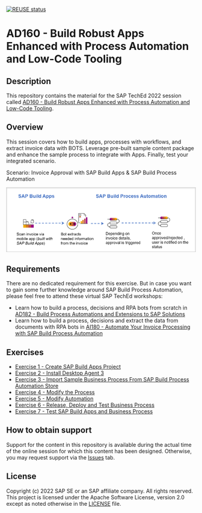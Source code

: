 [![REUSE status](https://api.reuse.software/badge/github.com/SAP-samples/teched2022-AD160)](https://api.reuse.software/info/github.com/SAP-samples/teched2022-AD160)

# AD160 - Build Robust Apps Enhanced with Process Automation and Low-Code Tooling

## Description

This repository contains the material for the SAP TechEd 2022 session called [AD160 - Build Robust Apps Enhanced with Process Automation and Low-Code Tooling](https://go3.events.sap.com/sapteched/hybrid/2022/reg/flow/sap/saptech2022/sapteched2022catalog/page/catalog/session/1661198448374001X6GH).

## Overview

This session covers how to build apps, processes with workflows, and extract invoice data with BOTS. Leverage pre-built sample content package and enhance the sample process to integrate with Apps. Finally, test your integrated scenario.

Scenario: Invoice Approval with SAP Build Apps & SAP Build Process Automation


  ![Overview](exercises/4_TriggerProcess/images/Overview.png)

## Requirements

There are no dedicated requirement for this exercise. But in case you want to gain some further knowledge around SAP Build Process Automation, please feel free to attend these virtual SAP TechEd workshops:
- Learn how to build a process, decisions and RPA bots from scratch in [AD182 - Build Process Automations and Extensions to SAP Solutions](https://go3.events.sap.com/sapteched/hybrid/2022/reg/flow/sap/saptech2022/sapteched2022catalog/page/catalog/session/1661198036950001EHbd)
- Learn how to build a process, decisions and extract the data from documents with RPA bots in [AI180 - Automate Your Invoice Processing with SAP Build Process Automation](https://go3.events.sap.com/sapteched/hybrid/2022/reg/flow/sap/saptech2022/sapteched2022catalog/page/catalog/session/1661198041428001ExKO)

## Exercises

- [Exercise 1 - Create SAP Build Apps Project](/exercises/1_CreateAppGyverProject)
- [Exercise 2 - Install Desktop Agent 3](/exercises/2_InstallDesktopAgent3)
- [Exercise 3 - Import Sample Business Process From SAP Build Process Automation Store](/exercises/3_ImportSampleProcess)
- [Exercise 4 - Modify the Process](/exercises/4_TriggerProcess)
- [Exercise 5 - Modify Automation](/exercises/5_ModifyAutomation)
- [Exercise 6 - Release, Deploy and Test Business Process](/exercises/6_ReleaseDeployProcess)
- [Exercise 7 - Test SAP Build Apps and Business Process](/exercises/7_TestingEndToEndScenario)

## How to obtain support

Support for the content in this repository is available during the actual time of the online session for which this content has been designed. Otherwise, you may request support via the [Issues](../../issues) tab.

## License
Copyright (c) 2022 SAP SE or an SAP affiliate company. All rights reserved. This project is licensed under the Apache Software License, version 2.0 except as noted otherwise in the [LICENSE](LICENSES/Apache-2.0.txt) file.
